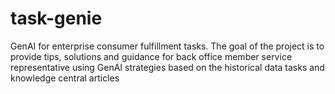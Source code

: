 # task-genie
GenAI for enterprise consumer fulfillment tasks. The goal of the project is to provide tips, solutions and guidance for back office member service representative  using GenAI strategies based on the historical data tasks and knowledge central articles 
